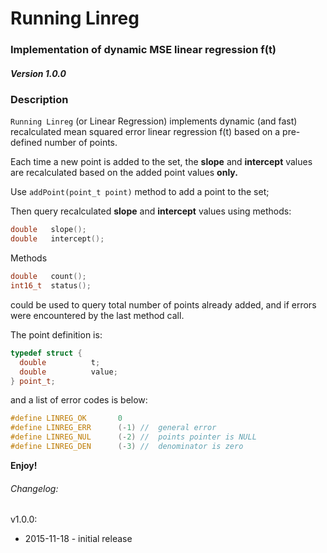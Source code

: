 # Running Linreg

### Implementation of dynamic MSE linear regression f(t)
##### Version 1.0.0

### Description

`Running Linreg` (or Linear Regression) implements dynamic (and fast) recalculated mean squared error linear regression f(t) based on a pre-defined number of points. 

Each time a new point is added to the set, the **slope** and **intercept** values are recalculated based on the added point values **only.**

Use `addPoint(point_t point)` method to add a point to the set;

Then query recalculated **slope** and **intercept** values using methods:

```c++
double   slope();
double   intercept();
```

Methods 

```c++
double   count();
int16_t  status();
```

could be used to query total number of points already added, and if errors were encountered by the last method call. 

The point definition is:

```c++
typedef struct {
  double          t;
  double          value;
} point_t;
```

and a list of error codes is below:

```c++
#define LINREG_OK       0
#define LINREG_ERR      (-1) //  general error
#define LINREG_NUL      (-2) //  points pointer is NULL
#define LINREG_DEN      (-3) //  denominator is zero
```

**Enjoy!**





###### Changelog:

v1.0.0:

- 2015-11-18 - initial release

